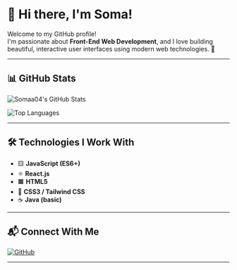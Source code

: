 # 👋 Hi there, I'm Soma!

Welcome to my GitHub profile!  
I'm passionate about **Front-End Web Development**, and I love building beautiful, interactive user interfaces using modern web technologies. 🚀

---

## 📊 GitHub Stats

![Somaa04's GitHub Stats](https://github-readme-stats.vercel.app/api?username=Somaa04&show_icons=true&theme=radical)

![Top Languages](https://github-readme-stats.vercel.app/api/top-langs/?username=Somaa04&layout=compact&langs_count=6&theme=radical&hide=css,scss,tsql)

---

## 🛠️ Technologies I Work With

- 🟨 **JavaScript (ES6+)**
- ⚛️ **React.js**
- 🟧 **HTML5**
- 🎨 **CSS3 / Tailwind CSS**
- ☕ **Java (basic)**

---

## 📬 Connect With Me

[![GitHub](https://img.shields.io/badge/GitHub-100000?style=for-the-badge&logo=github&logoColor=white)](https://github.com/Somaa04)

---
